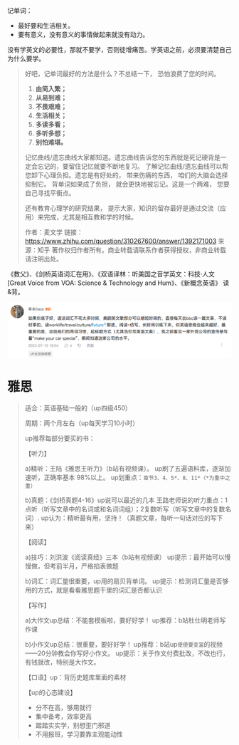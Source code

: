 

记单词：

- 最好要和生活相关。
- 要有意义，没有意义的事情做起来就没有动力。

没有学英文的必要性，那就不要学，否则徒增痛苦。学英语之前，必须要清楚自己为什么要学。

>好吧，记单词最好的方法是什么？不总结一下， 恐怕浪费了您的时间。
>
>1. **由简入繁；**
>2. **从易到难；**
>3. **不畏艰难；**
>4. **生活相关；**
>5. **多读多看；**
>6. **多听多想；**
>7. **别怕难堪。**
>
>记忆曲线/遗忘曲线大家都知道。遗忘曲线告诉您的东西就是死记硬背是一定会忘记的，要留住记忆就要不断地复习。 了解记忆曲线/遗忘曲线可以帮您卸下心理负担。遗忘是有好处的， 带来伤痛的东西， 咱们的大脑会选择抑制它。 背单词如果成了负担， 就会更快地被忘记。这是一个两难， 您要自己寻找平衡点。
>
>还有教育心理学的研究结果， 提示大家，知识的留存最好是通过交流（应用）来完成，尤其是相互教和学的时候。
>
>作者：麦文学
>链接：https://www.zhihu.com/question/310267600/answer/1392171003
>来源：知乎
>著作权归作者所有。商业转载请联系作者获得授权，非商业转载请注明出处。

《教父》、《剑桥英语词汇在用》、《双语译林：听美国之音学英文：科技·人文  [Great Voice from VOA: Science & Technology and Hum》、《新概念英语》 读&背。

![](img/英语.png)

# 雅思

>适合：英语基础一般的（up四级450）
>
>周期：两个月左右（up每天学习10小时）
>
>up推荐每部分要买的书：
>
>【听力】
>
>a)精听：王陆《雅思王听力》（b站有视频课）。
>up刷了五遍语料库，逐渐加速听，正确率基本 98%以上。
>up划重点：`章节3、4、5*、8、11*（*为重中之重）`
>
>b)真题：《剑桥真题4-16》up说可以最近的几本
>王路老师说的听力重点：1点听（听写文章中的名词或和名词词组）；2复数听写（听写文章中的复数名词）.
>up认为：精听最有用，坚持！（真题文章，每听一句话对应的写下来）
>
>【阅读】
>
>a)技巧：刘洪波《阅读真经》三本（b站有视频课）
>up提示：最开始可以慢慢做，但考前半月，严格掐表做题
>
>b)词汇：词汇量很重要，up用的扇贝背单词。
>up提示：检测词汇量是否够用的方式，就是看看雅思题干里的词汇是否都认识
>
>【写作】
>
>a)大作文up总结：不能套模板啦，要好好学！
>up推荐：b站杜仕明老师写作课
>
>b)小作文up总结：很重要，要好好学！
>up推荐：b站up`便便要变富`的视频——20分钟教会你写好小作文。
>up提示：关于作文付费批改，不改也行，有钱就改，特别是大作文。
>
>【口语】up：背历史题库里面的素材
>
>【up的心态建设】
>
>- 分不在高，够用就行
>- 集中备考，效率更高
>- 踏踏实实学，别想歪门邪道
>- 不用报班，学习要靠主观能动性













